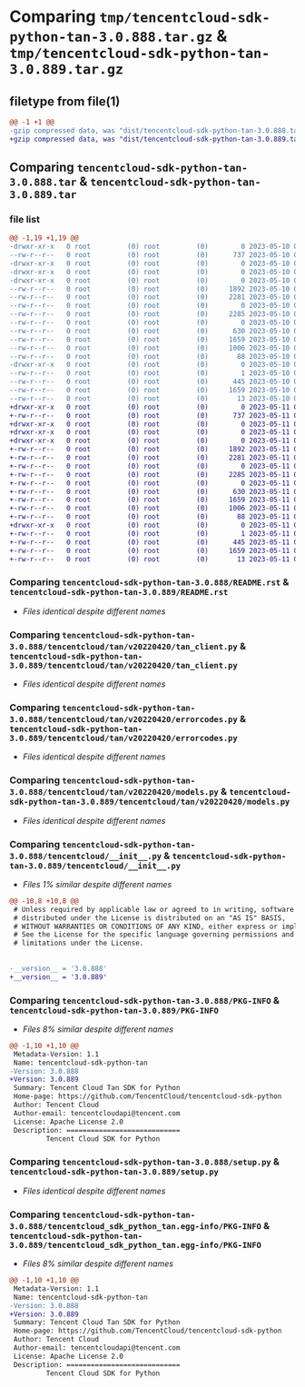 # Comparing `tmp/tencentcloud-sdk-python-tan-3.0.888.tar.gz` & `tmp/tencentcloud-sdk-python-tan-3.0.889.tar.gz`

## filetype from file(1)

```diff
@@ -1 +1 @@
-gzip compressed data, was "dist/tencentcloud-sdk-python-tan-3.0.888.tar", last modified: Wed May 10 02:45:09 2023, max compression
+gzip compressed data, was "dist/tencentcloud-sdk-python-tan-3.0.889.tar", last modified: Thu May 11 03:11:20 2023, max compression
```

## Comparing `tencentcloud-sdk-python-tan-3.0.888.tar` & `tencentcloud-sdk-python-tan-3.0.889.tar`

### file list

```diff
@@ -1,19 +1,19 @@
-drwxr-xr-x   0 root         (0) root         (0)        0 2023-05-10 02:45:09.000000 tencentcloud-sdk-python-tan-3.0.888/
--rw-r--r--   0 root         (0) root         (0)      737 2023-05-10 02:45:09.000000 tencentcloud-sdk-python-tan-3.0.888/README.rst
-drwxr-xr-x   0 root         (0) root         (0)        0 2023-05-10 02:45:09.000000 tencentcloud-sdk-python-tan-3.0.888/tencentcloud/
-drwxr-xr-x   0 root         (0) root         (0)        0 2023-05-10 02:45:09.000000 tencentcloud-sdk-python-tan-3.0.888/tencentcloud/tan/
-drwxr-xr-x   0 root         (0) root         (0)        0 2023-05-10 02:45:09.000000 tencentcloud-sdk-python-tan-3.0.888/tencentcloud/tan/v20220420/
--rw-r--r--   0 root         (0) root         (0)     1892 2023-05-10 02:45:09.000000 tencentcloud-sdk-python-tan-3.0.888/tencentcloud/tan/v20220420/tan_client.py
--rw-r--r--   0 root         (0) root         (0)     2281 2023-05-10 02:45:09.000000 tencentcloud-sdk-python-tan-3.0.888/tencentcloud/tan/v20220420/errorcodes.py
--rw-r--r--   0 root         (0) root         (0)        0 2023-05-10 02:45:09.000000 tencentcloud-sdk-python-tan-3.0.888/tencentcloud/tan/v20220420/__init__.py
--rw-r--r--   0 root         (0) root         (0)     2285 2023-05-10 02:45:09.000000 tencentcloud-sdk-python-tan-3.0.888/tencentcloud/tan/v20220420/models.py
--rw-r--r--   0 root         (0) root         (0)        0 2023-05-10 02:45:09.000000 tencentcloud-sdk-python-tan-3.0.888/tencentcloud/tan/__init__.py
--rw-r--r--   0 root         (0) root         (0)      630 2023-05-10 02:45:09.000000 tencentcloud-sdk-python-tan-3.0.888/tencentcloud/__init__.py
--rw-r--r--   0 root         (0) root         (0)     1659 2023-05-10 02:45:09.000000 tencentcloud-sdk-python-tan-3.0.888/PKG-INFO
--rw-r--r--   0 root         (0) root         (0)     1006 2023-05-10 02:45:09.000000 tencentcloud-sdk-python-tan-3.0.888/setup.py
--rw-r--r--   0 root         (0) root         (0)       88 2023-05-10 02:45:09.000000 tencentcloud-sdk-python-tan-3.0.888/setup.cfg
-drwxr-xr-x   0 root         (0) root         (0)        0 2023-05-10 02:45:09.000000 tencentcloud-sdk-python-tan-3.0.888/tencentcloud_sdk_python_tan.egg-info/
--rw-r--r--   0 root         (0) root         (0)        1 2023-05-10 02:45:09.000000 tencentcloud-sdk-python-tan-3.0.888/tencentcloud_sdk_python_tan.egg-info/dependency_links.txt
--rw-r--r--   0 root         (0) root         (0)      445 2023-05-10 02:45:09.000000 tencentcloud-sdk-python-tan-3.0.888/tencentcloud_sdk_python_tan.egg-info/SOURCES.txt
--rw-r--r--   0 root         (0) root         (0)     1659 2023-05-10 02:45:09.000000 tencentcloud-sdk-python-tan-3.0.888/tencentcloud_sdk_python_tan.egg-info/PKG-INFO
--rw-r--r--   0 root         (0) root         (0)       13 2023-05-10 02:45:09.000000 tencentcloud-sdk-python-tan-3.0.888/tencentcloud_sdk_python_tan.egg-info/top_level.txt
+drwxr-xr-x   0 root         (0) root         (0)        0 2023-05-11 03:11:20.000000 tencentcloud-sdk-python-tan-3.0.889/
+-rw-r--r--   0 root         (0) root         (0)      737 2023-05-11 03:11:19.000000 tencentcloud-sdk-python-tan-3.0.889/README.rst
+drwxr-xr-x   0 root         (0) root         (0)        0 2023-05-11 03:11:20.000000 tencentcloud-sdk-python-tan-3.0.889/tencentcloud/
+drwxr-xr-x   0 root         (0) root         (0)        0 2023-05-11 03:11:20.000000 tencentcloud-sdk-python-tan-3.0.889/tencentcloud/tan/
+drwxr-xr-x   0 root         (0) root         (0)        0 2023-05-11 03:11:20.000000 tencentcloud-sdk-python-tan-3.0.889/tencentcloud/tan/v20220420/
+-rw-r--r--   0 root         (0) root         (0)     1892 2023-05-11 03:11:19.000000 tencentcloud-sdk-python-tan-3.0.889/tencentcloud/tan/v20220420/tan_client.py
+-rw-r--r--   0 root         (0) root         (0)     2281 2023-05-11 03:11:19.000000 tencentcloud-sdk-python-tan-3.0.889/tencentcloud/tan/v20220420/errorcodes.py
+-rw-r--r--   0 root         (0) root         (0)        0 2023-05-11 03:11:19.000000 tencentcloud-sdk-python-tan-3.0.889/tencentcloud/tan/v20220420/__init__.py
+-rw-r--r--   0 root         (0) root         (0)     2285 2023-05-11 03:11:19.000000 tencentcloud-sdk-python-tan-3.0.889/tencentcloud/tan/v20220420/models.py
+-rw-r--r--   0 root         (0) root         (0)        0 2023-05-11 03:11:19.000000 tencentcloud-sdk-python-tan-3.0.889/tencentcloud/tan/__init__.py
+-rw-r--r--   0 root         (0) root         (0)      630 2023-05-11 03:11:19.000000 tencentcloud-sdk-python-tan-3.0.889/tencentcloud/__init__.py
+-rw-r--r--   0 root         (0) root         (0)     1659 2023-05-11 03:11:20.000000 tencentcloud-sdk-python-tan-3.0.889/PKG-INFO
+-rw-r--r--   0 root         (0) root         (0)     1006 2023-05-11 03:11:19.000000 tencentcloud-sdk-python-tan-3.0.889/setup.py
+-rw-r--r--   0 root         (0) root         (0)       88 2023-05-11 03:11:20.000000 tencentcloud-sdk-python-tan-3.0.889/setup.cfg
+drwxr-xr-x   0 root         (0) root         (0)        0 2023-05-11 03:11:20.000000 tencentcloud-sdk-python-tan-3.0.889/tencentcloud_sdk_python_tan.egg-info/
+-rw-r--r--   0 root         (0) root         (0)        1 2023-05-11 03:11:20.000000 tencentcloud-sdk-python-tan-3.0.889/tencentcloud_sdk_python_tan.egg-info/dependency_links.txt
+-rw-r--r--   0 root         (0) root         (0)      445 2023-05-11 03:11:20.000000 tencentcloud-sdk-python-tan-3.0.889/tencentcloud_sdk_python_tan.egg-info/SOURCES.txt
+-rw-r--r--   0 root         (0) root         (0)     1659 2023-05-11 03:11:20.000000 tencentcloud-sdk-python-tan-3.0.889/tencentcloud_sdk_python_tan.egg-info/PKG-INFO
+-rw-r--r--   0 root         (0) root         (0)       13 2023-05-11 03:11:20.000000 tencentcloud-sdk-python-tan-3.0.889/tencentcloud_sdk_python_tan.egg-info/top_level.txt
```

### Comparing `tencentcloud-sdk-python-tan-3.0.888/README.rst` & `tencentcloud-sdk-python-tan-3.0.889/README.rst`

 * *Files identical despite different names*

### Comparing `tencentcloud-sdk-python-tan-3.0.888/tencentcloud/tan/v20220420/tan_client.py` & `tencentcloud-sdk-python-tan-3.0.889/tencentcloud/tan/v20220420/tan_client.py`

 * *Files identical despite different names*

### Comparing `tencentcloud-sdk-python-tan-3.0.888/tencentcloud/tan/v20220420/errorcodes.py` & `tencentcloud-sdk-python-tan-3.0.889/tencentcloud/tan/v20220420/errorcodes.py`

 * *Files identical despite different names*

### Comparing `tencentcloud-sdk-python-tan-3.0.888/tencentcloud/tan/v20220420/models.py` & `tencentcloud-sdk-python-tan-3.0.889/tencentcloud/tan/v20220420/models.py`

 * *Files identical despite different names*

### Comparing `tencentcloud-sdk-python-tan-3.0.888/tencentcloud/__init__.py` & `tencentcloud-sdk-python-tan-3.0.889/tencentcloud/__init__.py`

 * *Files 1% similar despite different names*

```diff
@@ -10,8 +10,8 @@
 # Unless required by applicable law or agreed to in writing, software
 # distributed under the License is distributed on an "AS IS" BASIS,
 # WITHOUT WARRANTIES OR CONDITIONS OF ANY KIND, either express or implied.
 # See the License for the specific language governing permissions and
 # limitations under the License.
 
 
-__version__ = '3.0.888'
+__version__ = '3.0.889'
```

### Comparing `tencentcloud-sdk-python-tan-3.0.888/PKG-INFO` & `tencentcloud-sdk-python-tan-3.0.889/PKG-INFO`

 * *Files 8% similar despite different names*

```diff
@@ -1,10 +1,10 @@
 Metadata-Version: 1.1
 Name: tencentcloud-sdk-python-tan
-Version: 3.0.888
+Version: 3.0.889
 Summary: Tencent Cloud Tan SDK for Python
 Home-page: https://github.com/TencentCloud/tencentcloud-sdk-python
 Author: Tencent Cloud
 Author-email: tencentcloudapi@tencent.com
 License: Apache License 2.0
 Description: ============================
         Tencent Cloud SDK for Python
```

### Comparing `tencentcloud-sdk-python-tan-3.0.888/setup.py` & `tencentcloud-sdk-python-tan-3.0.889/setup.py`

 * *Files identical despite different names*

### Comparing `tencentcloud-sdk-python-tan-3.0.888/tencentcloud_sdk_python_tan.egg-info/PKG-INFO` & `tencentcloud-sdk-python-tan-3.0.889/tencentcloud_sdk_python_tan.egg-info/PKG-INFO`

 * *Files 8% similar despite different names*

```diff
@@ -1,10 +1,10 @@
 Metadata-Version: 1.1
 Name: tencentcloud-sdk-python-tan
-Version: 3.0.888
+Version: 3.0.889
 Summary: Tencent Cloud Tan SDK for Python
 Home-page: https://github.com/TencentCloud/tencentcloud-sdk-python
 Author: Tencent Cloud
 Author-email: tencentcloudapi@tencent.com
 License: Apache License 2.0
 Description: ============================
         Tencent Cloud SDK for Python
```

